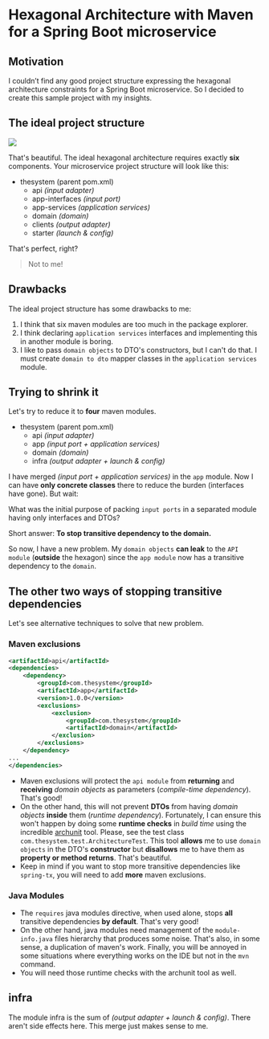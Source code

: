 # Hexagonal Architecture with Maven for a Spring Boot microservice

## Motivation

I couldn’t find any good project structure expressing the hexagonal architecture constraints for a Spring Boot microservice. So I decided to create this sample project with my insights.

## The ideal project structure

![](https://i.imgur.com/elepnRz.png)

That's beautiful. The ideal hexagonal architecture requires exactly **six** components. Your microservice project structure will look like this:

* thesystem (parent pom.xml)
  * api *(input adapter)*
  * app-interfaces *(input port)*
  * app-services *(application services)*
  * domain *(domain)*
  * clients *(output adapter)*
  * starter *(launch & config)*

That's perfect, right?

> Not to me!

## Drawbacks

The ideal project structure has some drawbacks to me:

1. I think that six maven modules are too much in the package explorer.
2. I think declaring `application services` interfaces and implementing this in another module is boring.
3. I like to pass `domain objects` to DTO's constructors, but I can't do that. I must create `domain to dto` mapper classes in the `application services` module.

## Trying to shrink it

Let's try to reduce it to **four** maven modules.

* thesystem (parent pom.xml)
  * api *(input adapter)*
  * app *(input port + application services)*
  * domain *(domain)*
  * infra *(output adapter + launch & config)*

I have merged *(input port + application services)* in the `app` module. Now I can have **only concrete classes** there to reduce the burden (interfaces have gone). But wait:

What was the initial purpose of packing `input ports` in a separated module having only interfaces and DTOs? 

Short answer: **To stop transitive dependency to the domain.**

So now, I have a new problem. My `domain objects` **can leak** to the `API module` (**outside** the hexagon) since the `app module` now has a transitive dependency to the `domain`.

## The other two ways of stopping transitive dependencies

Let's see alternative techniques to solve that new problem.

### Maven exclusions

``` xml
<artifactId>api</artifactId>
<dependencies>
    <dependency>
        <groupId>com.thesystem</groupId>
        <artifactId>app</artifactId>
        <version>1.0.0</version>
        <exclusions>
            <exclusion>
                <groupId>com.thesystem</groupId>
                <artifactId>domain</artifactId>
            </exclusion>
        </exclusions>
    </dependency>
...
</dependencies>
```

* Maven exclusions will protect the `api module` from **returning** and **receiving** *domain objects* as parameters (*compile-time dependency*). That's good!
* On the other hand, this will not prevent **DTOs** from having *domain objects* **inside** them (*runtime dependency*). Fortunately, I can ensure this won't happen by doing some **runtime checks** in *build time* using the incredible [archunit](https://archunit.org) tool. Please, see the test class `com.thesystem.test.ArchitectureTest`. This tool **allows** me to use `domain objects` in the DTO's **constructor** but **disallows** me to have them as **property or method returns**. That's beautiful.
* Keep in mind if you want to stop more transitive dependencies like `spring-tx`, you will need to add **more** maven exclusions. 

### Java Modules
* The `requires` java modules directive, when used alone, stops **all** transitive dependencies **by default**. That's very good!
* On the other hand, java modules need management of the `module-info.java` files hierarchy that produces some noise. That's also, in some sense, a duplication of maven's work. Finally, you will be annoyed in some situations where everything works on the IDE but not in the `mvn` command.
* You will need those runtime checks with the archunit tool as well.

## infra
The module infra is the sum of *(output adapter + launch & config)*. There aren't side effects here. This merge just makes sense to me.
